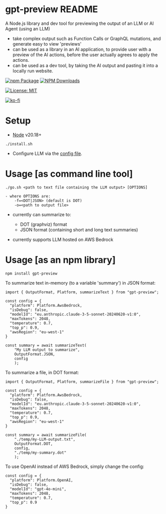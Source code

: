 # gpt-preview README

A Node.js library and dev tool for previewing the output of an LLM or AI Agent (using an LLM)

- take complex output such as Function Calls or GraphQL mutations, and generate easy to view 'previews'
- can be used as a library in an AI application, to provide user with a preview of the AI actions, before the user actually agrees to apply the actions.
- can be used as a dev tool, by taking the AI output and pasting it into a locally run website.

[![npm Package](https://img.shields.io/npm/v/gpt-preview.svg?style=flat-square)](https://www.npmjs.org/package/gpt-preview)
[![NPM Downloads](https://img.shields.io/npm/dm/gpt-preview.svg)](https://npmjs.org/package/gpt-preview)

[![License: MIT](https://img.shields.io/badge/License-MIT-yellow.svg)](https://opensource.org/licenses/MIT)

[![ko-fi](https://ko-fi.com/img/githubbutton_sm.svg)](https://ko-fi.com/K3K73ALBJ)

# Setup

- [Node](https://nodejs.org/en/download/package-manager) v20.18+

```
./install.sh
```

- Configure LLM via the [config file](./config.gpt-preview.json).

# Usage [as command line tool]

```
./go.sh <path to text file containing the LLM output> [OPTIONS]
```

```
- where OPTIONS are:
    -f=<DOT|JSON> (default is DOT)
    -o=<path to output file>
```

- currently can summarize to:

  - DOT (graphviz) format
  - JSON format (containing short and long text summaries)

- currently supports LLM hosted on AWS Bedrock

# Usage [as an npm library]

```
npm install gpt-preview
```

To summarize text in-memory (to a variable 'summary') in JSON format:

```TS
import { OutputFormat, Platform, summarizeText } from "gpt-preview";

const config = {
  "platform": Platform.AwsBedrock,
  "isDebug": false,
  "modelId": "eu.anthropic.claude-3-5-sonnet-20240620-v1:0",
  "maxTokens": 2048,
  "temperature": 0.7,
  "top_p": 0.9,
  "awsRegion": "eu-west-1"
}

const summary = await summarizeText(
    "My LLM output to summarize",
    OutputFormat.JSON,
    config
    );
```

To summarize a file, in DOT format:

```TS
import { OutputFormat, Platform, summarizeFile } from "gpt-preview";

const config = {
  "platform": Platform.AwsBedrock,
  "isDebug": false,
  "modelId": "eu.anthropic.claude-3-5-sonnet-20240620-v1:0",
  "maxTokens": 2048,
  "temperature": 0.7,
  "top_p": 0.9,
  "awsRegion": "eu-west-1"
}

const summary = await summarizeFile(
    "./temp/my-LLM-output.txt",
    OutputFormat.DOT,
    config,
    "./temp/my-summary.dot"
    );
```

To use OpenAI instead of AWS Bedrock, simply change the config:

```TS
const config = {
  "platform": Platform.OpenAI,
  "isDebug": false,
  "modelId": "gpt-4o-mini",
  "maxTokens": 2048,
  "temperature": 0.7,
  "top_p": 0.9
}
```
